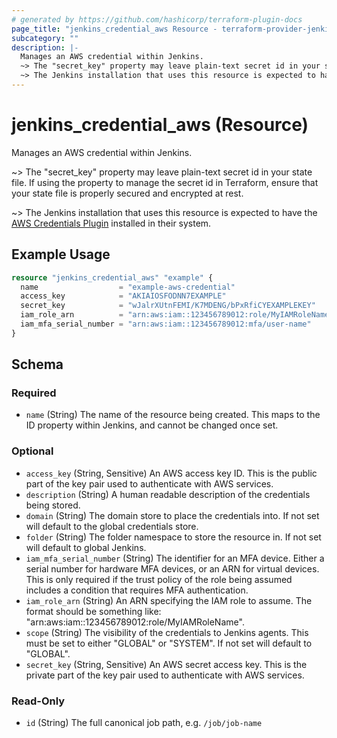 ```yaml
---
# generated by https://github.com/hashicorp/terraform-plugin-docs
page_title: "jenkins_credential_aws Resource - terraform-provider-jenkins"
subcategory: ""
description: |-
  Manages an AWS credential within Jenkins.
  ~> The "secret_key" property may leave plain-text secret id in your state file. If using the property to manage the secret id in Terraform, ensure that your state file is properly secured and encrypted at rest.
  ~> The Jenkins installation that uses this resource is expected to have the AWS Credentials Plugin https://plugins.jenkins.io/aws-credentials/ installed in their system.
---
```


# jenkins_credential_aws (Resource)

Manages an AWS credential within Jenkins.

~> The "secret_key" property may leave plain-text secret id in your state file. If using the property to manage the secret id in Terraform, ensure that your state file is properly secured and encrypted at rest.

~> The Jenkins installation that uses this resource is expected to have the [AWS Credentials Plugin](https://plugins.jenkins.io/aws-credentials/) installed in their system.

## Example Usage

```terraform
resource "jenkins_credential_aws" "example" {
  name                  = "example-aws-credential"
  access_key            = "AKIAIOSFODNN7EXAMPLE"
  secret_key            = "wJalrXUtnFEMI/K7MDENG/bPxRfiCYEXAMPLEKEY"
  iam_role_arn          = "arn:aws:iam::123456789012:role/MyIAMRoleName"
  iam_mfa_serial_number = "arn:aws:iam::123456789012:mfa/user-name"
}
```

<!-- schema generated by tfplugindocs -->
## Schema

### Required

- `name` (String) The name of the resource being created. This maps to the ID property within Jenkins, and cannot be changed once set.

### Optional

- `access_key` (String, Sensitive) An AWS access key ID. This is the public part of the key pair used to authenticate with AWS services.
- `description` (String) A human readable description of the credentials being stored.
- `domain` (String) The domain store to place the credentials into. If not set will default to the global credentials store.
- `folder` (String) The folder namespace to store the resource in. If not set will default to global Jenkins.
- `iam_mfa_serial_number` (String) The identifier for an MFA device. Either a serial number for hardware MFA devices, or an ARN for virtual devices.
 This is only required if the trust policy of the role being assumed includes a condition that requires MFA authentication.
- `iam_role_arn` (String) An ARN specifying the IAM role to assume. The format should be something like: "arn:aws:iam::123456789012:role/MyIAMRoleName".
- `scope` (String) The visibility of the credentials to Jenkins agents. This must be set to either "GLOBAL" or "SYSTEM". If not set will default to "GLOBAL".
- `secret_key` (String, Sensitive) An AWS secret access key. This is the private part of the key pair used to authenticate with AWS services.

### Read-Only

- `id` (String) The full canonical job path, e.g. `/job/job-name`
